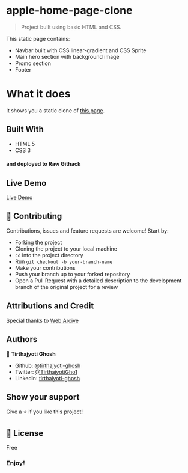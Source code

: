 # apple-home-page-clone
> Project built using basic HTML and CSS.

This static page contains:
- Navbar built with CSS linear-gradient and CSS Sprite
- Main hero section with background image
- Promo section 
- Footer

# What it does
It shows you a static clone of [this page](https://web.archive.org/web/20140301004610/http://www.apple.com/).

## Built With
- HTML 5
- CSS 3
#### and deployed to Raw Githack

## Live Demo
[Live Demo](https://rawcdn.githack.com/tirthajyoti-ghosh/apple-home-page-clone/9cd743276202ccfe3ff23313527afcc719b7684b/index.html)

## 🤝 Contributing

Contributions, issues and feature requests are welcome! Start by:
* Forking the project
* Cloning the project to your local machine
* `cd` into the project directory
* Run `git checkout -b your-branch-name`
* Make your contributions
* Push your branch up to your forked repository
* Open a Pull Request with a detailed description to the development branch of the original project for a review

## Attributions and Credit
Special thanks to [Web Arcive](https://web.archive.org/)

## Authors

👤 **Tirthajyoti Ghosh**

- Github: [@tirthajyoti-ghosh](https://github.com/tirthajyoti-ghosh)
- Twitter: [@TirthajyotiGho1](https://twitter.com/TirthajyotiGho1)
- Linkedin: [tirthajyoti-ghosh](https://www.linkedin.com/in/tirthajyoti-ghosh-370544199/)

## Show your support

Give a ⭐️ if you like this project!

## 📝 License

Free

### Enjoy!
